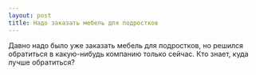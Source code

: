 ```yaml
---
layout: post 
title: Надо заказать мебель для подростков 
--- 
```

Давно надо было уже заказать мебель для подростков, но решился обратиться в какую-нибудь компанию только сейчас. Кто знает, куда лучше обратиться?